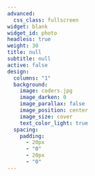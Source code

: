 ```yaml
---
advanced:
  css_class: fullscreen
widget: blank
widget_id: photo
headless: true
weight: 30
title: null
subtitle: null
active: false
design:
  columns: "1"
  background:
    image: coders.jpg
    image_darken: 0
    image_parallax: false
    image_position: center
    image_size: cover
    text_color_light: true
  spacing:
    padding:
      - 20px
      - "0"
      - 20px
      - "0"
---
```

